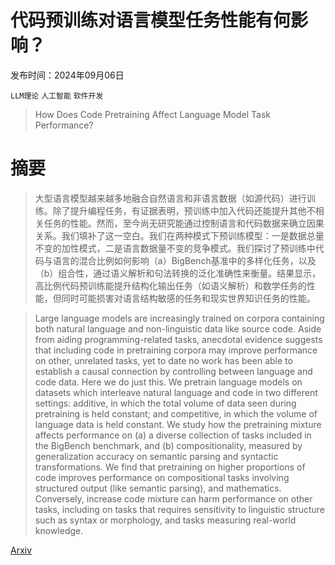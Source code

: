 # 代码预训练对语言模型任务性能有何影响？

发布时间：2024年09月06日

`LLM理论` `人工智能` `软件开发`

> How Does Code Pretraining Affect Language Model Task Performance?

# 摘要

> 大型语言模型越来越多地融合自然语言和非语言数据（如源代码）进行训练。除了提升编程任务，有证据表明，预训练中加入代码还能提升其他不相关任务的性能。然而，至今尚无研究能通过控制语言和代码数据来确立因果关系。我们填补了这一空白。我们在两种模式下预训练模型：一是数据总量不变的加性模式，二是语言数据量不变的竞争模式。我们探讨了预训练中代码与语言的混合比例如何影响（a）BigBench基准中的多样化任务，以及（b）组合性，通过语义解析和句法转换的泛化准确性来衡量。结果显示，高比例代码预训练能提升结构化输出任务（如语义解析）和数学任务的性能，但同时可能损害对语言结构敏感的任务和现实世界知识任务的性能。

> Large language models are increasingly trained on corpora containing both natural language and non-linguistic data like source code. Aside from aiding programming-related tasks, anecdotal evidence suggests that including code in pretraining corpora may improve performance on other, unrelated tasks, yet to date no work has been able to establish a causal connection by controlling between language and code data. Here we do just this. We pretrain language models on datasets which interleave natural language and code in two different settings: additive, in which the total volume of data seen during pretraining is held constant; and competitive, in which the volume of language data is held constant. We study how the pretraining mixture affects performance on (a) a diverse collection of tasks included in the BigBench benchmark, and (b) compositionality, measured by generalization accuracy on semantic parsing and syntactic transformations. We find that pretraining on higher proportions of code improves performance on compositional tasks involving structured output (like semantic parsing), and mathematics. Conversely, increase code mixture can harm performance on other tasks, including on tasks that requires sensitivity to linguistic structure such as syntax or morphology, and tasks measuring real-world knowledge.

[Arxiv](https://arxiv.org/abs/2409.04556)